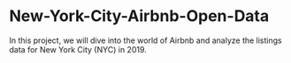 # New-York-City-Airbnb-Open-Data

In this project, we will dive into the world of Airbnb and analyze the listings data for New York City (NYC) in 2019. 

